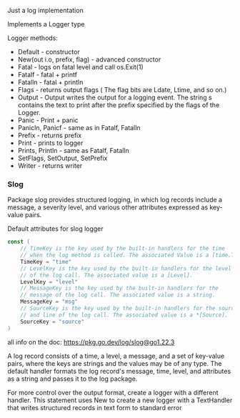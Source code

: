 Just a log implementation

Implements a Logger type


Logger methods:
 - Default - constructor
 - New(out i.o, prefix, flag) - advanced constructor
 - Fatal - logs on fatal level and call os.Exit(1)
 - Fatalf - fatal + printf
 - Fatalln - fatal + println
 - Flags - returns output flags ( The flag bits are Ldate, Ltime, and so on.)
 - Output - Output writes the output for a logging event. The string s contains the text to print after the prefix specified by the flags of the Logger.
 - Panic - Print + panic
 - Panicln, Panicf - same as in Fatalf, Fatalln
 - Prefix - returns prefix
 - Print - prints to logger
 - Prints, Println - same as Fatalf, Fatalln
 - SetFlags, SetOutput, SetPrefix
 - Writer - returns writer



### Slog
Package slog provides structured logging, in which log records include a message, a severity level, and various other attributes expressed as key-value pairs.


Default attributes for slog logger
```go
const (
	// TimeKey is the key used by the built-in handlers for the time
	// when the log method is called. The associated Value is a [time.Time].
	TimeKey = "time"
	// LevelKey is the key used by the built-in handlers for the level
	// of the log call. The associated value is a [Level].
	LevelKey = "level"
	// MessageKey is the key used by the built-in handlers for the
	// message of the log call. The associated value is a string.
	MessageKey = "msg"
	// SourceKey is the key used by the built-in handlers for the source file
	// and line of the log call. The associated value is a *[Source].
	SourceKey = "source"
)
```

all info on the doc: https://pkg.go.dev/log/slog@go1.22.3

A log record consists of a time, a level, a message, and a set of key-value pairs, where the keys are strings and the values may be of any type. 
The default handler formats the log record's message, time, level, and attributes as a string and passes it to the log package.

For more control over the output format, create a logger with a different handler. This statement uses New to create a new logger with a TextHandler that writes structured records in text form to standard error